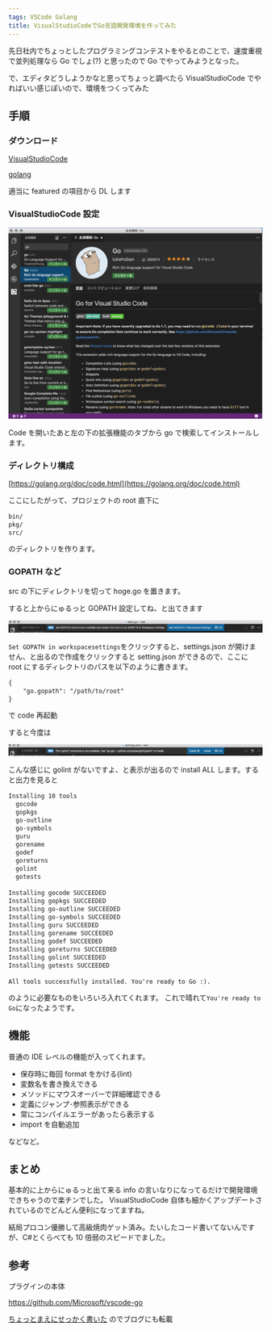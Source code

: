 ```yaml
---
tags: VSCode Golang
title: VisualStudioCodeでGo言語開発環境を作ってみた
---
```


先日社内でちょっとしたプログラミングコンテストをやるとのことで、速度重視で並列処理なら Go でしょ(?)
と思ったので Go でやってみようとなった。

で、エディタどうしようかなと思ってちょっと調べたら VisualStudioCode でやればいい感じぽいので、環境をつくってみた

## 手順

### ダウンロード

[VisualStudioCode](https://code.visualstudio.com/)

[golang](https://golang.org/dl/)

適当に featured の項目から DL します

### VisualStudioCode 設定

![s1](https://raw.githubusercontent.com/taross-f/taross-f.github.io/master/images/go_screenshot01.png "screenshot")

Code を開いたあと左の下の拡張機能のタブから go で検索してインストールします。

### ディレクトリ構成

[https://golang.org/doc/code.html](https://golang.org/doc/code.html)

ここにしたがって、プロジェクトの root 直下に

```
bin/
pkg/
src/
```

のディレクトリを作ります。

### GOPATH など

src の下にディレクトリを切って hoge.go を置きます。

すると上からにゅるっと GOPATH 設定してね、と出てきます

![s1](https://raw.githubusercontent.com/taross-f/taross-f.github.io/master/images/go_screenshot02.png "screenshot")

`Set GOPATH in workspacesettings`をクリックすると、settings.json が開けません、と出るので作成をクリックすると setting.json ができるので、ここに root にするディレクトリのパスを以下のように書きます。

```
{
    "go.gopath": "/path/to/root"
}
```

で code 再起動

すると今度は

![s1](https://raw.githubusercontent.com/taross-f/taross-f.github.io/master/images/go_screenshot03.png "screenshot")

こんな感じに golint がないですよ、と表示が出るので install ALL します。すると出力を見ると

```
Installing 10 tools
  gocode
  gopkgs
  go-outline
  go-symbols
  guru
  gorename
  godef
  goreturns
  golint
  gotests

Installing gocode SUCCEEDED
Installing gopkgs SUCCEEDED
Installing go-outline SUCCEEDED
Installing go-symbols SUCCEEDED
Installing guru SUCCEEDED
Installing gorename SUCCEEDED
Installing godef SUCCEEDED
Installing goreturns SUCCEEDED
Installing golint SUCCEEDED
Installing gotests SUCCEEDED

All tools successfully installed. You're ready to Go :).
```

のように必要なものをいろいろ入れてくれます。
これで晴れて`You're ready to Go`になったようです。

## 機能

普通の IDE レベルの機能が入ってくれます。

- 保存時に毎回 format をかける(lint)
- 変数名を書き換えできる
- メソッドにマウスオーバーで詳細確認できる
- 定義にジャンプ･参照表示ができる
- 常にコンパイルエラーがあったら表示する
- import を自動追加

などなど。

## まとめ

基本的に上からにゅるっと出て来る info の言いなりになってるだけで開発環境できちゃうので楽チンでした。
VisualStudioCode 自体も細かくアップデートされているのでどんどん便利になってますね。

結局プロコン優勝して高級焼肉ゲット済み。たいしたコード書いてないんですが、C#とくらべても 10 倍弱のスピードでました。

## 参考

プラグインの本体

https://github.com/Microsoft/vscode-go

[ちょっとまえにせっかく書いた](http://qiita.com/t_furuya/items/753419d178c81600ce78) のでブログにも転載
